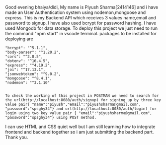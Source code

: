 Good evening bhaiya/didi,
My name is Piyush Sharma[2414146] and i have made an User Authentication system using nodemon,mongoose and express. This is my Backend API which receives 3 values name,email and password to signup. I have also used bcrypt for password hashing. I have used Mongodb for data storage. To deploy this project we just need to run the command "npm start" in vscode terminal. 
packages to be installed for deploying are
    
    "bcrypt": "^5.1.1",
    "body-parser": "^1.20.2",
    "cors": "^2.8.5",
    "dotenv": "^16.4.5",
    "express": "^4.19.2",
    "joi": "^17.13.1",
    "jsonwebtoken": "^9.0.2",
    "mongoose": "^8.4.1",
    "nodemon": "^3.1.10"

    
    To check the working of this project in POSTMAN we need to search for the url(http://localhost:8080/auth/signup) for signing up by three key value pair{ "name":"piyush","email":"piyushsharma@gmail.com",
    "password":"spsghy34"} and url(http://localhost:8080/auth/login) for login using two key value pair { "email":"piyushsharma@gmail.com",
    "password":"spsghy34"} using POST method.

I can use HTML and CSS quiet well but I am still learning how to integrate frontend and backend together so i am just submitting the backend part.
Thank you.
